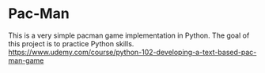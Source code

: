 # Pac-Man

This is a very simple pacman game implementation in Python.
The goal of this project is to practice Python skills.
https://www.udemy.com/course/python-102-developing-a-text-based-pac-man-game
